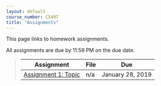 ```yaml
---
layout: default
course_number: CS497
title: "Assignments"
---
```


This page links to homework assignments.

All assignments are due by 11:59 PM on the due date.

> Assignment | File | Due
> ---------- | ---- | ---
> [Assignment 1: Topic](assign01.html) | n/a | January 28, 2019
